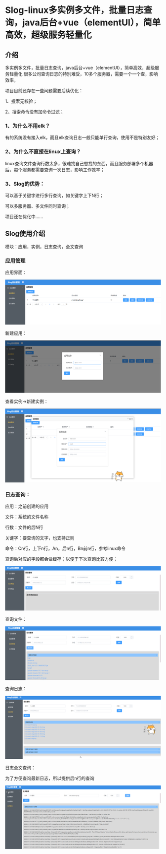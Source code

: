 # Slog-linux多实例多文件，批量日志查询，java后台+vue（elementUI），简单高效，超级服务轻量化

## 介绍
多实例多文件，批量日志查询，java后台+vue（elementUI），简单高效，超级服务轻量化
很多公司查询日志的特别难受，10多个服务器，需要一个一个查，影响效率，

项目目前还存在一些问题需要后续优化：

1、搜索无校验；

2、搜索命令没有加命令过滤；


### 1、为什么不用elk？

有的系统没有接入elk，而且elk查询日志一般只能单行查询，使用不是特别友好；

### 2、为什么不直接在linux上查询？

linux查询文件查询行数太多，很难找自己想找的东西，而且服务部署多个机器后，每个服务都需要查询一次日志，影响工作效率；

### 3、Slog的优势：

可以基于关键字进行多行查询，如关键字上下N行；

可以多服务器、多文件同时查询；

项目还在优化中......

## Slog使用介绍

模块：应用，实例，日志查询，全文查询
### 应用管理

应用界面：

![image-20211227213638969](README.assets/image-20211227213638969.png)

新建应用：

![image-20211227213705501](README.assets/image-20211227213705501.png)

查看实例->新建实例：

![image-20211227213754440](README.assets/image-20211227213754440.png)

### 日志查询：

应用：之前创建的应用

文件：系统的文件名称

行数：文件的后N行

关键字：要查询的文字，也支持正则

命令：Cn行，上下n行，An，后n行，Bn前n行，参考linux命令

查询后对应的字段都会做缓存；以便于下次查询比较方便；

![image-20211227213922298](README.assets/image-20211227213922298.png)

查询文件：

![image-20211227214055143](README.assets/image-20211227214055143.png)

查询日志：

![image-20211227214125935](README.assets/image-20211227214125935.jpg)

日志全文查询：

为了方便查询最新日志，所以提供后n行的查询

![image-20211227214217590](README.assets/image-20211227214217590.jpg)

